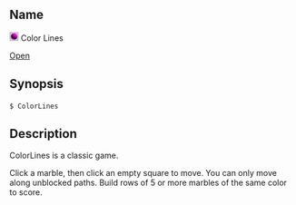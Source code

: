 ## Name

![Icon](../../../../res/icons/16x16/app-colorlines.png) Color Lines

[Open](file:///bin/ColorLines)

## Synopsis

```**sh
$ ColorLines
```

## Description

ColorLines is a classic game.

Click a marble, then click an empty square to move. 
You can only move along unblocked paths.
Build rows of 5 or more marbles of the same color to score. 
